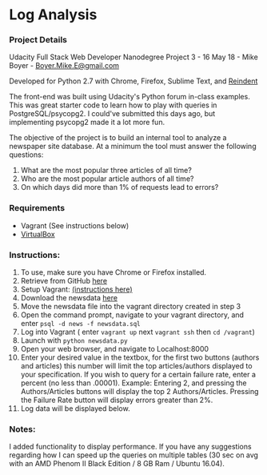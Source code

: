 # Log Analysis

### Project Details

Udacity Full Stack Web Developer Nanodegree Project 3 - 16 May 18 - Mike Boyer - Boyer.Mike.E@gmail.com

Developed for Python 2.7 with Chrome, Firefox, Sublime Text, and [Reindent](https://pypi.org/project/Reindent/0.1.1/#description "Reindent")

The front-end was built using Udacity's Python forum in-class examples. This was great starter code to learn how to play with queries in PostgreSQL/psycopg2. I could've submitted this days ago, but implementing psycopg2 made it a lot more fun.

The objective of the project is to build an internal tool to analyze a newspaper site database. At a minimum the tool must answer the following questions:

1. What are the most popular three articles of all time?
2. Who are the most popular article authors of all time? 
3. On which days did more than 1% of requests lead to errors? 

### Requirements

* Vagrant (See instructions below)
* [VirtualBox](https://www.virtualbox.org/ "VirtualBox")

### Instructions:

1. To use, make sure you have Chrome or Firefox installed.
2. Retrieve from GitHub [here](https://github.com/mikboy018/fsnd-vagrant "Project on GitHub")
3. Setup Vagrant: [(instructions here)](https://classroom.udacity.com/nanodegrees/nd004/parts/8d3e23e1-9ab6-47eb-b4f3-d5dc7ef27bf0/modules/bc51d967-cb21-46f4-90ea-caf73439dc59/lessons/5475ecd6-cfdb-4418-85a2-f2583074c08d/concepts/14c72fe3-e3fe-4959-9c4b-467cf5b7c3a0 "Udacity Vagrant Instructions")
4. Download the newsdata [here](https://d17h27t6h515a5.cloudfront.net/topher/2016/August/57b5f748_newsdata/newsdata.zip "Udacity Newsdata for Log Analysis Project")
5. Move the newsdata file into the vagrant directory created in step 3
6. Open the command prompt, navigate to your vagrant directory, and enter `psql -d news -f newsdata.sql`
4. Log into Vagrant ( enter `vagrant up` next `vagrant ssh` then `cd /vagrant`)
5. Launch with `python newsdata.py`
5. Open your web browser, and navigate to Localhost:8000
6. Enter your desired value in the textbox, for the first two buttons (authors and articles) this number will limit the top articles/authors displayed to your specification. If you wish to query for a certain failure rate, enter a percent (no less than .00001).
   Example: Entering 2, and pressing the Authors/Articles buttons will display the top 2 Authors/Articles. Pressing the Failure Rate button will display errors greater than 2%.
7. Log data will be displayed below.

### Notes:
I added functionality to display performance. If you have any suggestions regarding how I can speed up the queries on multiple tables (30 sec on avg with an AMD Phenom II Black Edition / 8 GB Ram / Ubuntu 16.04).
